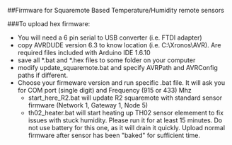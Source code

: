 ##Firmware for Squaremote Based Temperature/Humidity remote sensors

###To upload hex firmware:

* You will need a 6 pin serial to USB converter (i.e. FTDI adapter)
* copy AVRDUDE version 6.3 to know location (i.e. C:\Xronos\AVR). Are required files included with Arduino IDE 1.6.10
* save all *.bat and *.hex files to some folder on your computer
* modify update_squaremote.bat and specify AVRPath and AVRConfig paths if different.
* Choose your firmeware version and run specific .bat file. It will ask you for COM port (single digit) and Frequency (915 or 433) Mhz
  * start_here_R2.bat will update R2 squaremote with standard sensor firmware (Network 1, Gateway 1, Node 5)
  * th02_heater.bat will start heating up TH02 sensor elemement to fix issues with stuck humidity. Please run it for at least 15 minutes. Do not use battery for this one, as it will drain it quickly. Upload normal firmware after sensor has been "baked" for sufficient time.
  
  
